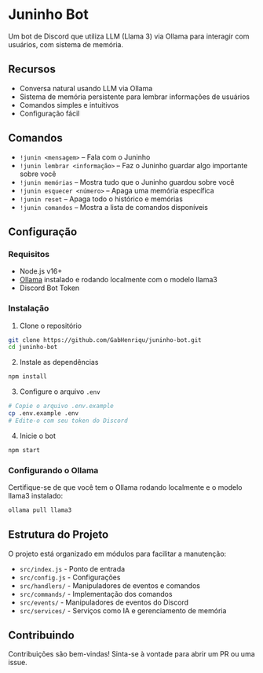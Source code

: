 # Juninho Bot

Um bot de Discord que utiliza LLM (Llama 3) via Ollama para interagir com usuários, com sistema de memória.

## Recursos

- Conversa natural usando LLM via Ollama
- Sistema de memória persistente para lembrar informações de usuários
- Comandos simples e intuitivos
- Configuração fácil

## Comandos

- `!junin <mensagem>` – Fala com o Juninho
- `!junin lembrar <informação>` – Faz o Juninho guardar algo importante sobre você
- `!junin memórias` – Mostra tudo que o Juninho guardou sobre você
- `!junin esquecer <número>` – Apaga uma memória específica
- `!junin reset` – Apaga todo o histórico e memórias
- `!junin comandos` – Mostra a lista de comandos disponíveis

## Configuração

### Requisitos

- Node.js v16+
- [Ollama](https://ollama.ai/) instalado e rodando localmente com o modelo llama3
- Discord Bot Token

### Instalação

1. Clone o repositório
```bash
git clone https://github.com/GabHenriqu/juninho-bot.git
cd juninho-bot
```

2. Instale as dependências
```bash
npm install
```

3. Configure o arquivo `.env`
```bash
# Copie o arquivo .env.example
cp .env.example .env
# Edite-o com seu token do Discord
```

4. Inicie o bot
```bash
npm start
```

### Configurando o Ollama

Certifique-se de que você tem o Ollama rodando localmente e o modelo llama3 instalado:

```bash
ollama pull llama3
```

## Estrutura do Projeto

O projeto está organizado em módulos para facilitar a manutenção:

- `src/index.js` - Ponto de entrada
- `src/config.js` - Configurações
- `src/handlers/` - Manipuladores de eventos e comandos
- `src/commands/` - Implementação dos comandos
- `src/events/` - Manipuladores de eventos do Discord
- `src/services/` - Serviços como IA e gerenciamento de memória

## Contribuindo

Contribuições são bem-vindas! Sinta-se à vontade para abrir um PR ou uma issue.